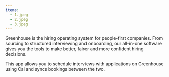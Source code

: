 ```yaml
---
items:
  - 1.jpeg
  - 2.jpeg
  - 3.jpeg
---
```


Greenhouse is the hiring operating system for people-first companies. From sourcing to structured interviewing and onboarding, our all-in-one software gives you the tools to make better, fairer and more confident hiring decisions.

This app allows you to schedule interviews with applications on Greenhouse using Cal and syncs bookings between the two.